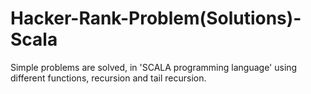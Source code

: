 # Hacker-Rank-Problem(Solutions)-Scala
Simple problems are solved, in 'SCALA programming language' using different functions, recursion and tail recursion.
